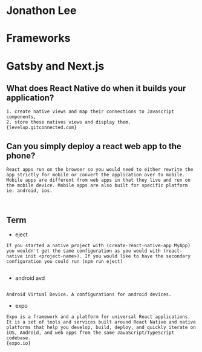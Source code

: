 # Jonathon Lee
# Frameworks
# Gatsby and Next.js 

## What does React Native do when it builds your application?
```
1. create native views and map their connections to Javascript components,
2. store these natives views and display them.
{levelup.gitconnected.com}

```
## Can you simply deploy a react web app to the phone?
```
React apps run on the browser so you would need to either rewrite the app strictly for mobile or convert the application over to mobile. Mobile apps are different from web apps in that they live and run on the mobile device. Mobile apps are also built for specific platform ie: android, ios.



```


## Term
- eject
```
If you started a native project with (create-react-native-app MyApp) you wouldn't get the same configuration as you would with (react-native init <project-name>). If you would like to have the secondary configuration you could run (npm run eject)


```
- android avd
```

Android Virtual Device. A configurations for android devices.

```
- expo
```
Expo is a framework and a platform for universal React applications. It is a set of tools and services built around React Native and native platforms that help you develop, build, deploy, and quickly iterate on iOS, Android, and web apps from the same JavaScript/TypeScript codebase.
{expo.io}


```